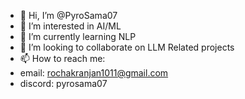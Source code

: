 - 👋 Hi, I’m @PyroSama07
- 👀 I’m interested in AI/ML
- 🌱 I’m currently learning NLP
- 💞️ I’m looking to collaborate on LLM Related projects
- 📫 How to reach me:
-  email: rochakranjan1011@gmail.com
- discord: pyrosama07

 <!---
My projects:  
| Computer Vision | Deep Learning | Springboot (java) | Hack-a-Thon entries | 
|-----------------|---------------|-------------------|---------------------| 
|[parkIn](https://github.com/PyroSama07/parkIn): Unauthorized parking detection|[rapidAnime Recommender](https://github.com/PyroSama07/rapidAnime_Recommender): Anime Recommendation using Nvidia Merlin |[IPL Dashboard](https://github.com/PyroSama07/IPL_Dashboard): Spring, React, HSQL|[bhoomiCode](https://github.com/PyroSama07/bhoomiCode): Optimal storage & retrieval in m*n sparse matrix |
|[alignMe](https://github.com/PyroSama07/alignMe): Posture tracking system|[Brain Tumor Segmentation](https://github.com/PyroSama07/segmentaion_mri): U-Net applied on BRATS Dataset |[Comment Section](https://github.com/PyroSama07/nestedCommentSection): Nested comments section backend RestAPI|[SaralAdda](https://github.com/PyroSama07/saral-adda): Google Plus code scratch implementation for India only|
PyroSama07/PyroSama07 is a ✨ special ✨ repository because its `README.md` (this file) appears on your GitHub profile.
You can click the Preview link to take a look at your changes.
--->

